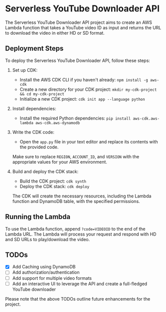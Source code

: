 # Serverless YouTube Downloader API

The Serverless YouTube Downloader API project aims to create an AWS Lambda function that takes a YouTube video ID as input and returns the URL to download the video in either HD or SD format.

## Deployment Steps

To deploy the Serverless YouTube Downloader API, follow these steps:

1. Set up CDK:
   - Install the AWS CDK CLI if you haven't already: `npm install -g aws-cdk`
   - Create a new directory for your CDK project: `mkdir my-cdk-project && cd my-cdk-project`
   - Initialize a new CDK project: `cdk init app --language python`

2. Install dependencies:
   - Install the required Python dependencies: `pip install aws-cdk.aws-lambda aws-cdk.aws-dynamodb`

3. Write the CDK code:
   - Open the `app.py` file in your text editor and replace its contents with the provided code.

   Make sure to replace `REGION`, `ACCOUNT_ID`, and `VERSION` with the appropriate values for your AWS environment.

4. Build and deploy the CDK stack:
   - Build the CDK project: `cdk synth`
   - Deploy the CDK stack: `cdk deploy`

   The CDK will create the necessary resources, including the Lambda function and DynamoDB table, with the specified permissions.

## Running the Lambda

To use the Lambda function, append `?code=VIDEOID` to the end of the Lambda URL. The Lambda will process your request and respond with HD and SD URLs to play/download the video.

## TODOs

- [x] Add Caching using DynamoDB
- [ ] Add authorization/authentication
- [ ] Add support for multiple video formats
- [ ] Add an interactive UI to leverage the API and create a full-fledged YouTube downloader

Please note that the above TODOs outline future enhancements for the project.